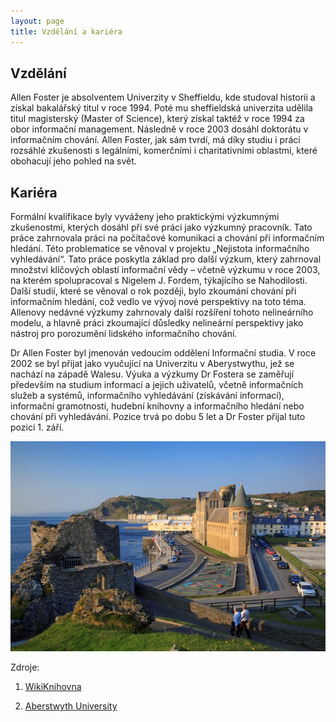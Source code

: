 ```yaml
---
layout: page
title: Vzdělání a kariéra
---
```


## Vzdělání

Allen Foster je absolventem Univerzity v Sheffieldu, kde studoval historii a získal bakalářský titul v roce 1994. Poté mu sheffieldská univerzita udělila titul magisterský (Master of Science), který získal taktéž v roce 1994 za obor informační management. Následně v roce 2003 dosáhl doktorátu v informačním chování. Allen Foster, jak sám tvrdí, má díky studiu i práci rozsáhlé zkušenosti s legálními, komerčními i charitativními oblastmi, které obohacují jeho pohled na svět.

## Kariéra

Formální kvalifikace byly vyváženy jeho praktickými výzkumnými zkušenostmi, kterých dosáhl při své práci jako výzkumný pracovník. Tato práce zahrnovala práci na počítačové komunikaci a chování při informačním hledání. Této problematice se věnoval v projektu „Nejistota informačního vyhledávání“. Tato práce poskytla základ pro další výzkum, který zahrnoval množství klíčových oblastí informační vědy – včetně výzkumu v roce 2003, na kterém spolupracoval s Nigelem J. Fordem, týkajícího se Nahodilosti. Další studií, které se věnoval o rok později, bylo zkoumání chování při informačním hledání, což vedlo ve vývoj nové perspektivy na toto téma. Allenovy nedávné výzkumy zahrnovaly další rozšíření tohoto nelineárního modelu, a hlavně práci zkoumající důsledky nelineární perspektivy jako nástroj pro porozumění lidského informačního chování.

Dr Allen Foster byl jmenován vedoucím oddělení Informační studia. V roce 2002 se byl přijat jako vyučující na Univerzitu v Aberystwythu, jež se nachází na západě Walesu. Výuka a výzkumy Dr Fostera se zaměřují především na studium informací a jejich uživatelů, včetně informačních služeb a systémů, informačního vyhledávání (získávání informací), informační gramotnosti, hudební knihovny a informačního hledání nebo chování při vyhledávání. Pozice trvá po dobu 5 let a Dr Foster přijal tuto pozici 1. září.


![Aberystwyth University](images\university.jpg)



Zdroje:

1) [WikiKnihovna](http://wiki.knihovna.cz/index.php/Allen_Foster)

2) [Aberstwyth University](https://www.aber.ac.uk/en/)

<br>
<br>